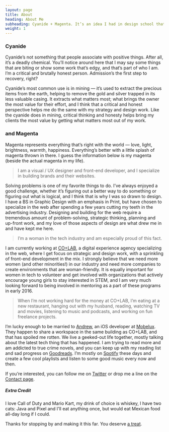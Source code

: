 ```yaml
---
layout: page
title: About
heading: About Me
subheading: Cyanide + Magenta. It’s an idea I had in design school that’s stuck with me over the last decade, and well, I think it’s apropos.
weight: 1
---
```


### Cyanide

Cyanide’s not something that people associate with positive things. After all, it’s a deadly chemical. You’ll notice around here that I may say some things that are biting or show some work that’s edgy, and that’s part of who I am. I’m a critical and brutally honest person. Admission’s the first step to recovery, right?

Cyanide’s most common use is in mining — it’s used to extract the precious items from the earth, helping to remove the gold and silver trapped in its less valuable casing. It extracts what matters most; what brings the owner the most value for their effort, and I think that a critical and honest perspective helps me do the same with my strategy and design work. Like the cyanide does in mining, critical thinking and honesty helps bring my clients the most value by getting what matters most out of my work.

### and Magenta

Magenta represents everything that’s right with the world — love, light, brightness, warmth,  happiness. Everything’s better with a little splash of magenta thrown in there. I guess the information below is my magenta (beside the actual magenta in my life).

> I am a visual / UX designer and front-end developer, and I specialize in building brands and their websites.

Solving problems is one of my favorite things to do. I’ve always enjoyed a good challenge, whether it’s figuring out a better way to do something or figuring out what is logical, and I think that is why I was so drawn to design. I have a BS in Graphic Design with an emphasis in Print, but have chosen to specialize in the web after spending a few years cutting my teeth in the advertising industry. Designing and building for the web require a tremendous amount of problem-solving, strategic thinking, planning and up-front work, and my love of those aspects of design are what drew me in and have kept me here.

> I’m a woman in the tech industry and am especially proud of this fact.

I am currently working at [CO+LAB](https://www.teamcolab.com), a digital experience agency specializing in the web, where I get focus on strategic and design work, with a sprinkling of front-end development in the mix. I strongly believe that we need more women (and other minorities!) in our industry and need more companies to create environments that are woman-friendly. It is equally important for women in tech to volunteer and get involved with organizations that actively encourage young girls to stay interested in STEM, and I am very much looking forward to being involved in mentoring as a part of these programs in early 2016.

> When I’m not working hard for the money at CO+LAB, I’m eating at a new restaurant, hanging out with my husband, reading, watching TV and movies, listening to music and podcasts, and working on fun freelance projects.

I’m lucky enough to be married to [Andrew](http://www.twitter.com/jamayers), an iOS developer at [Mobelux](http://www.mobelux.com). They happen to share a workspace in the same building as CO+LAB, and that has spoiled me rotten. We live a geeked-out life together, mostly talking about the latest tech thing that has happened. I am trying to read more and am addicted to true crime novels, and you can keep up with my reading list and sad progress on [Goodreads](http://www.goodreads.com/user/show/3880836-caitlyn-mayers). I’m mostly on [Spotify](https://play.spotify.com/user/1246801664?play=true&utm_source=open.spotify.com&utm_medium=open) these days and create a few cool playlists and listen to some good music every now and then. 

If you’re interested, you can follow me on [Twitter](http://www.twitter.com/caitlynmayers) or drop me a line on the [Contact page](/contact.html).

##### Extra Credit
I love Call of Duty and Mario Kart, my drink of choice is whiskey, I have two cats: Java and Pixel and I'll eat anything once, but would eat Mexican food all-day long if I could.

Thanks for stopping by and making it this far. You deserve [a treat](https://twitter.com/AwardsDarwin).